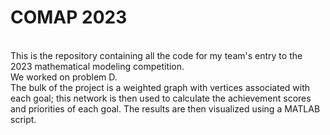 <h1>COMAP 2023</h1>
<br>
This is the repository containing all the code for my team's entry to the 2023 mathematical modeling competition.
<br>
We worked on problem D.
<br>
The bulk of the project is a weighted graph with vertices associated with each goal; this network is then used to
calculate the achievement scores and priorities of each goal. The results are then visualized using a MATLAB script.
